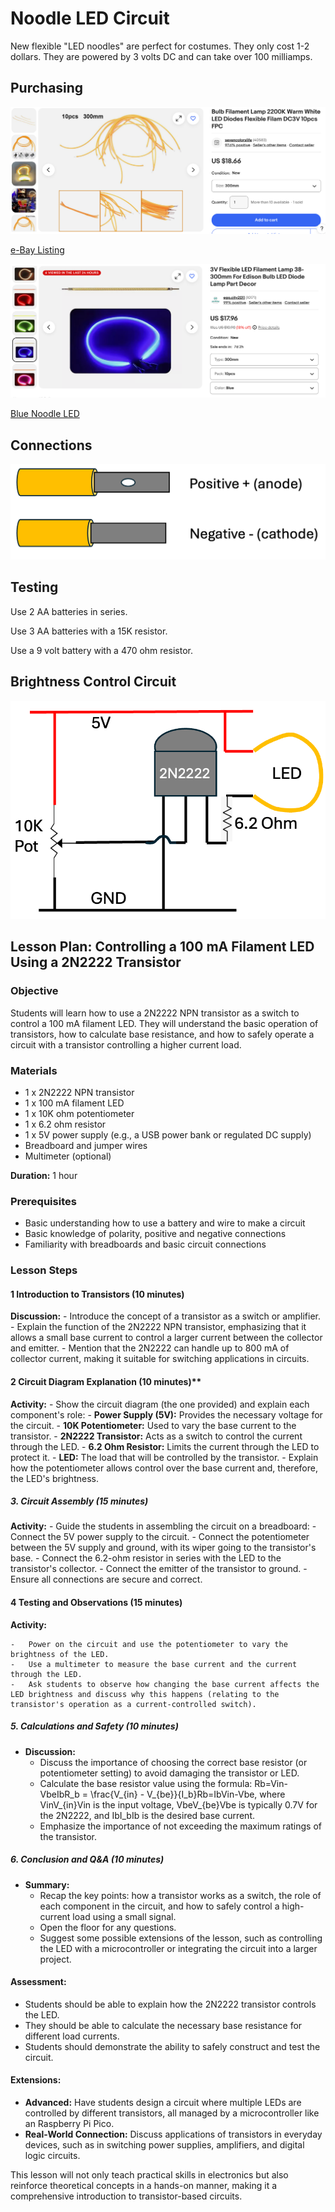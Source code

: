 # Noodle LED Circuit

New flexible "LED noodles" are perfect for costumes.
They only cost 1-2 dollars.
They are powered by 3 volts DC and can take over 100 milliamps.

## Purchasing

![](./../img/noodle-led-ebay.png)

[e-Bay Listing](https://www.ebay.com/itm/126264426037?var=427291554300)

![](./../img/noodle-led-ebay-blue.png)

[Blue Noodle LED](https://www.ebay.com/itm/186647016174)
## Connections

![](./../img/noodle-connections.png)

## Testing

Use 2 AA batteries in series.

Use 3 AA batteries with a 15K resistor.

Use a 9 volt battery with a 470 ohm resistor.

## Brightness Control Circuit

![](./../img/noodle-led-circuit.png)

## Lesson Plan: Controlling a 100 mA Filament LED Using a 2N2222 Transistor

### Objective

Students will learn how to use a 2N2222 NPN transistor as a switch to control a 100 mA filament LED. They will understand the basic operation of transistors, how to calculate base resistance, and how to safely operate a circuit with a transistor controlling a higher current load.

### Materials

-   1 x 2N2222 NPN transistor
-   1 x 100 mA filament LED
-   1 x 10K ohm potentiometer
-   1 x 6.2 ohm resistor
-   1 x 5V power supply (e.g., a USB power bank or regulated DC supply)
-   Breadboard and jumper wires
-   Multimeter (optional)

**Duration:** 1 hour

### Prerequisites

-   Basic understanding how to use a battery and wire to make a circuit
-   Basic knowledge of polarity, positive and negative connections
-   Familiarity with breadboards and basic circuit connections

### Lesson Steps

#### **1 Introduction to Transistors (10 minutes)**

**Discussion:**
    -   Introduce the concept of a transistor as a switch or amplifier.
    -   Explain the function of the 2N2222 NPN transistor, emphasizing that it allows a small base current to control a larger current between the collector and emitter.
    -   Mention that the 2N2222 can handle up to 800 mA of collector current, making it suitable for switching applications in circuits.

#### 2 Circuit Diagram Explanation (10 minutes)**

**Activity:**
    -   Show the circuit diagram (the one provided) and explain each component's role:
        -   **Power Supply (5V):** Provides the necessary voltage for the circuit.
        -   **10K Potentiometer:** Used to vary the base current to the transistor.
        -   **2N2222 Transistor:** Acts as a switch to control the current through the LED.
        -   **6.2 Ohm Resistor:** Limits the current through the LED to protect it.
        -   **LED:** The load that will be controlled by the transistor.
    -   Explain how the potentiometer allows control over the base current and, therefore, the LED's brightness.

##### **3\. Circuit Assembly (15 minutes)**

**Activity:**
    -   Guide the students in assembling the circuit on a breadboard:
        -   Connect the 5V power supply to the circuit.
        -   Connect the potentiometer between the 5V supply and ground, with its wiper going to the transistor's base.
        -   Connect the 6.2-ohm resistor in series with the LED to the transistor's collector.
        -   Connect the emitter of the transistor to ground.
        -   Ensure all connections are secure and correct.

#### **4 Testing and Observations (15 minutes)**

**Activity:**

    -   Power on the circuit and use the potentiometer to vary the brightness of the LED.
    -   Use a multimeter to measure the base current and the current through the LED.
    -   Ask students to observe how changing the base current affects the LED brightness and discuss why this happens (relating to the transistor's operation as a current-controlled switch).

##### **5\. Calculations and Safety (10 minutes)**

-   **Discussion:**
    -   Discuss the importance of choosing the correct base resistor (or potentiometer setting) to avoid damaging the transistor or LED.
    -   Calculate the base resistor value using the formula: Rb\=Vin-VbeIbR\_b = \\frac{V\_{in} - V\_{be}}{I\_b}Rb​\=Ib​Vin​-Vbe​​, where VinV\_{in}Vin​ is the input voltage, VbeV\_{be}Vbe​ is typically 0.7V for the 2N2222, and IbI\_bIb​ is the desired base current.
    -   Emphasize the importance of not exceeding the maximum ratings of the transistor.

##### **6\. Conclusion and Q&A (10 minutes)**

-   **Summary:**
    -   Recap the key points: how a transistor works as a switch, the role of each component in the circuit, and how to safely control a high-current load using a small signal.
    -   Open the floor for any questions.
    -   Suggest some possible extensions of the lesson, such as controlling the LED with a microcontroller or integrating the circuit into a larger project.

#### **Assessment:**

-   Students should be able to explain how the 2N2222 transistor controls the LED.
-   They should be able to calculate the necessary base resistance for different load currents.
-   Students should demonstrate the ability to safely construct and test the circuit.

#### **Extensions:**

-   **Advanced:** Have students design a circuit where multiple LEDs are controlled by different transistors, all managed by a microcontroller like an Raspberry Pi Pico.
-   **Real-World Connection:** Discuss applications of transistors in everyday devices, such as in switching power supplies, amplifiers, and digital logic circuits.

This lesson will not only teach practical skills in electronics but also reinforce theoretical concepts in a hands-on manner, making it a comprehensive introduction to transistor-based circuits.